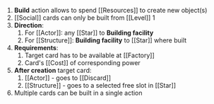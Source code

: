 1. **Build** action allows to spend [[Resources]] to create new object(s)
2. [[Social]] cards can only be built from [[Level]] 1
3. **Direction**:
	1. For [[Actor]]: any [[Star]] to **Building facility**
	2. For [[Structure]]: **Building facility** to [[Star]] where built
4. **Requirements**:
	1. Target card has to be available at [[Factory]]
	2. Card's [[Cost]] of corresponding power
5. **After creation** target card:
	1. [[Actor]] - goes to [[Discard]]
	2. [[Structure]] - goes to a selected free slot in [[Star]]
6. Multiple cards can be built in a single action
